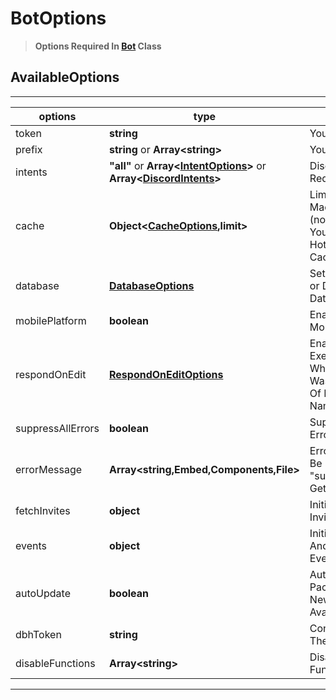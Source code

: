# BotOptions 
> **Options Required In [Bot](../class/bot.md) Class**
## AvailableOptions 
---
|options|type|description|optional|usage|
|-------|----|-----------|--------|-----|
|token|**string**|Your Bot Token|false|`token:"Token"`|
|prefix|**string** or **Array\<string\>**| Your Bot Prefix(s)|false| `prefix:["."]` or `prefix:"."`|
|intents|**"all"** or **Array\<[IntentOptions](intentOptions.md)\>** or **Array\<[DiscordIntents](https://discord.com/developers/docs/topics/gateway#list-of-intents)\>**|Discord Intents Required By Bot|false|intents:"all" or `intents: ["guilds","guildMessages"]` or `intents: ["GUILDS","GUILD_MESSAGES"]`|
|cache|**Object<[CacheOptions](cacheOptions.md),limit>**|Limit The Caches Made By the Bot (note: Don't Use If You Don't Know Hot Manage Caches)|false|`cache :{ guilds: 10, channels: 50, users: 10, messages: 200 }`|
|database|**[DatabaseOptions](databaseOptions.md)**| Setup For Custom or Default Database |true|`database:{db:"default",tables:["main"],path:"./database/",promisify:false}`|
|mobilePlatform|**boolean**| Enable/Disable Mobile Presence |true|`mobilePlatform:true`|
|respondOnEdit| **[RespondOnEditOptions](respondOnEditOptions.md)**| Enables Bot To Execute Cmds When A Message Was Edited To one Of Bot's Command Name|true|`respondOnEdit:{command:true,alwaysExecute:false,nonPrefixed:false,timeLimit:60000}`|
| suppressAllErrors|**boolean**|Suppresses All Errors| true|`suppressAllErrors:false`|
|errorMessage | **Array\<string,Embed,Components,File\>**| Error Message To Be Sent When "suppressAllErrors" Gets Triggered|true|`errorMessage:["An Error Occurred"]`|
|fetchInvites |**object**|Initialises InviteSystem Class|true|`fetchInvites:{enabled:true,cacheInviters:false}`|
|events |**object**|Initialises Timeout And FuncTionError Event |true|`events:{timeout:true,functionError:true}`|
|autoUpdate|**boolean**|Auto-updates The Package When New Version Is Available|true|`autoUpdate:true`|
|dbhToken|**string**|Connects The Bot The DBH Hosting|true|`dbhToken:"DBH Token"`|
|disableFunctions|**Array\<string\>**|Disables The Functions Provided|true|`disableFunctions:["$botLeave","$clientToken"]`|
---
